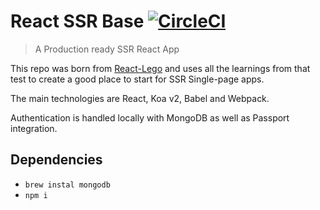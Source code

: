 # React SSR Base [![CircleCI](https://circleci.com/gh/peter-mouland/react-ssr-base.svg?style=svg)](https://circleci.com/gh/peter-mouland/react-ssr-base)

> A Production ready SSR React App

This repo was born from [React-Lego](https://github.com/peter-mouland/react-lego) and uses all the learnings from that test to create a good place to start for SSR Single-page apps.

The main technologies are React, Koa v2, Babel and Webpack.

Authentication is handled locally with MongoDB as well as Passport integration.

## Dependencies
 
  * `brew instal mongodb`
  * `npm i`
